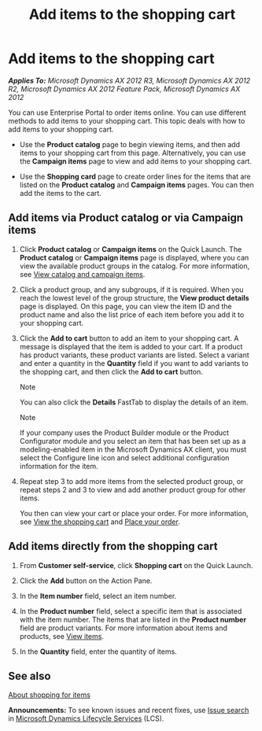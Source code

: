 ﻿---
title: Add items to the shopping cart
TOCTitle: Add items to the shopping cart
ms:assetid: de3f0731-446b-4b9f-a9d9-de834ab99f5d
ms:mtpsurl: https://technet.microsoft.com/en-us/library/Hh271674(v=AX.60)
ms:contentKeyID: 36384305
ms.date: 04/18/2014
mtps_version: v=AX.60
f1_keywords:
- EPCSSItemDescription
- EPCSSProductGroupPrint
- EPCSSProductGroupPrintGuest
- EPCSSPromotionalItem
- EPCSSPromotionalItemGuest
- WebProductCatalogGroup
- WebProductCatalogItem
---

# Add items to the shopping cart 


_**Applies To:** Microsoft Dynamics AX 2012 R3, Microsoft Dynamics AX 2012 R2, Microsoft Dynamics AX 2012 Feature Pack, Microsoft Dynamics AX 2012_

You can use Enterprise Portal to order items online. You can use different methods to add items to your shopping cart. This topic deals with how to add items to your shopping cart.

  - Use the **Product catalog** page to begin viewing items, and then add items to your shopping cart from this page. Alternatively, you can use the **Campaign items** page to view and add items to your shopping cart.

  - Use the **Shopping card** page to create order lines for the items that are listed on the **Product catalog** and **Campaign items** pages. You can then add the items to the cart.

## Add items via Product catalog or via Campaign items

1.  Click **Product catalog** or **Campaign items** on the Quick Launch. The **Product catalog** or **Campaign items** page is displayed, where you can view the available product groups in the catalog. For more information, see [View catalog and campaign items](view-catalog-and-campaign-items.md).

2.  Click a product group, and any subgroups, if it is required. When you reach the lowest level of the group structure, the **View product details** page is displayed. On this page, you can view the item ID and the product name and also the list price of each item before you add it to your shopping cart.

3.  Click the **Add to cart** button to add an item to your shopping cart. A message is displayed that the item is added to your cart. If a product has product variants, these product variants are listed. Select a variant and enter a quantity in the **Quantity** field if you want to add variants to the shopping cart, and then click the **Add to cart** button.
    

    > [!NOTE]
    > <P>You can also click the <STRONG>Details</STRONG> FastTab to display the details of an item.</P>

    

    > [!NOTE]
    > <P>If your company uses the Product Builder module or the Product Configurator module and you select an item that has been set up as a modeling-enabled item in the Microsoft Dynamics AX client, you must select the Configure line icon and select additional configuration information for the item.</P>



4.  Repeat step 3 to add more items from the selected product group, or repeat steps 2 and 3 to view and add another product group for other items.
    
    You then can view your cart or place your order. For more information, see [View the shopping cart](view-the-shopping-cart.md) and [Place your order](place-your-order.md).

## Add items directly from the shopping cart

1.  From **Customer self-service**, click **Shopping cart** on the Quick Launch.

2.  Click the **Add** button on the Action Pane.

3.  In the **Item number** field, select an item number.

4.  In the **Product number** field, select a specific item that is associated with the item number. The items that are listed in the **Product number** field are product variants. For more information about items and products, see [View items](view-items.md).

5.  In the **Quantity** field, enter the quantity of items.

## See also

[About shopping for items](about-shopping-for-items.md)

  
**Announcements:** To see known issues and recent fixes, use [Issue search](http://go.microsoft.com/fwlink/?linkid=389258) in [Microsoft Dynamics Lifecycle Services](http://go.microsoft.com/fwlink/?linkid=306505) (LCS).

